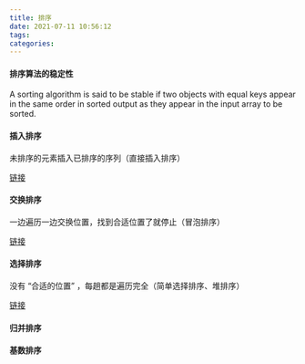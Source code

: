 ```yaml
---
title: 排序
date: 2021-07-11 10:56:12
tags:
categories:
---
```




#### 排序算法的稳定性

A sorting algorithm is said to be stable if two objects with equal keys appear in the same order in sorted output as they appear in the input array to be sorted.

#### 插入排序

未排序的元素插入已排序的序列（直接插入排序）

[链接](http://freejim.icu/2021/07/11/%E6%8F%92%E5%85%A5%E6%8E%92%E5%BA%8F/)

#### 交换排序

一边遍历一边交换位置，找到合适位置了就停止（冒泡排序）

[链接](http://freejim.icu/2021/07/11/%E4%BA%A4%E6%8D%A2%E6%8E%92%E5%BA%8F/)

#### 选择排序

没有 “合适的位置” ，每趟都是遍历完全（简单选择排序、堆排序）

[链接](http://freejim.icu/2021/07/11/%E9%80%89%E6%8B%A9%E6%8E%92%E5%BA%8F/)

#### 归并排序



#### 基数排序



